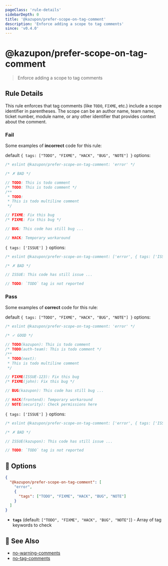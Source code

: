 ```yaml
---
pageClass: 'rule-details'
sidebarDepth: 0
title: '@kazupon/prefer-scope-on-tag-comment'
description: 'Enforce adding a scope to tag comments'
since: 'v0.4.0'
---
```


# @kazupon/prefer-scope-on-tag-comment

> Enforce adding a scope to tag comments

## Rule Details

This rule enforces that tag comments (like `TODO`, `FIXME`, etc.) include a scope identifier in parentheses. The scope can be an author name, team name, ticket number, module name, or any other identifier that provides context about the comment.

### Fail

Some examples of **incorrect** code for this rule:

<eslint-code-block>

default `{ tags: ["TODO", "FIXME", "HACK", "BUG", "NOTE"] }` options:

<!-- eslint-skip -->

```js
/* eslint @kazupon/prefer-scope-on-tag-comment: 'error' */

/* ✗ BAD */

// TODO: This is todo comment
/* TODO: This is todo comment */
/**
 * TODO:
 * This is todo multiline comment
 */

// FIXME: Fix this bug
/* FIXME: Fix this bug */

// BUG: This code has still bug ...

// HACK: Temporary workaround
```

`{ tags: ['ISSUE'] }` options:

<!-- eslint-skip -->

```js
/* eslint @kazupon/prefer-scope-on-tag-comment: ['error', { tags: ['ISSUE'] }] */

/* ✗ BAD */

// ISSUE: This code has still issue ...

// TODO: `TODO` tag is not reported
```

</eslint-code-block>

### Pass

Some examples of **correct** code for this rule:

<eslint-code-block>

default `{ tags: ["TODO", "FIXME", "HACK", "BUG", "NOTE"] }` options:

<!-- eslint-skip -->

```js
/* eslint @kazupon/prefer-scope-on-tag-comment: 'error' */

/* ✓ GOOD */

// TODO(kazupon): This is todo comment
/* TODO(auth-team): This is todo comment */
/**
 * TODO(next):
 * This is todo multiline comment
 */

// FIXME(ISSUE-123): Fix this bug
/* FIXME(john): Fix this bug */

// BUG(kazupon): This code has still bug ...

// HACK(frontend): Temporary workaround
// NOTE(security): Check permissions here
```

`{ tags: ['ISSUE'] }` options:

<!-- eslint-skip -->

```js
/* eslint @kazupon/prefer-scope-on-tag-comment: ['error', { tags: ['ISSUE'] }] */

/* ✗ BAD */

// ISSUE(kazupon): This code has still issue ...

// TODO: `TODO` tag is not reported
```

</eslint-code-block>

## 🔧 Options

```json
{
  "@kazupon/prefer-scope-on-tag-comment": [
    "error",
    {
      "tags": ["TODO", "FIXME", "HACK", "BUG", "NOTE"]
    }
  ]
}
```

- **`tags`** (default: `["TODO", "FIXME", "HACK", "BUG", "NOTE"]`) - Array of tag keywords to check

## 🔗 See Also

- [no-warning-comments](https://eslint.org/docs/latest/rules/no-warning-comments)
- [no-tag-comments](./no-tag-comments.md)
